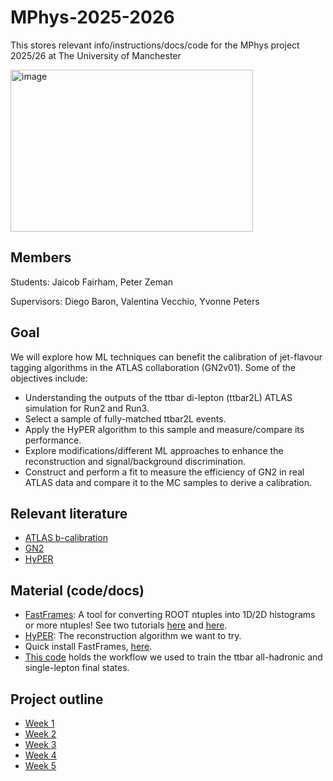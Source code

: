 # MPhys-2025-2026
This stores relevant info/instructions/docs/code for the MPhys project 2025/26 at The University of Manchester

<img width="388" height="259" alt="image" src="https://cds.cern.ch/record/2299951/files/feynman_ttbar_emu.png" />

## Members
Students: Jaicob Fairham, Peter Zeman

Supervisors: Diego Baron, Valentina Vecchio, Yvonne Peters

## Goal
We will explore how ML techniques can benefit the calibration of jet-flavour tagging algorithms in the ATLAS collaboration (GN2v01). Some of the objectives include:
- Understanding the outputs of the ttbar di-lepton (ttbar2L) ATLAS simulation for Run2 and Run3.
- Select a sample of fully-matched ttbar2L events.
- Apply the HyPER algorithm to this sample and measure/compare its performance.
- Explore modifications/different ML approaches to enhance the reconstruction and signal/background discrimination.
- Construct and perform a fit to measure the efficiency of GN2 in real ATLAS data and compare it to the MC samples to derive a calibration.

## Relevant literature
- [ATLAS b-calibration](https://arxiv.org/abs/1907.05120)
- [GN2](https://arxiv.org/abs/2505.19689)
- [HyPER](https://arxiv.org/abs/2402.10149)


## Material (code/docs)

- [FastFrames](https://atlas-project-topreconstruction.web.cern.ch/fastframesdocumentation/latest/): A tool for converting ROOT ntuples into 1D/2D histograms or more ntuples! See two tutorials [here](https://atlas-project-topreconstruction.web.cern.ch/fastframesdocumentation/latest/tutorial/) and [here](https://atlas-project-topreconstruction.web.cern.ch/fastframesdocumentation/latest/eventtutorials/topws2025/Tutorial/).
- [HyPER](https://github.com/tzuhanchang/HyPER/tree/main): The reconstruction algorithm we want to try.
- Quick install FastFrames, [here](https://gitlab.cern.ch/dbaronmo/fastfastframessetup).
- [This code](https://gitlab.cern.ch/dbaronmo/atlastohyper) holds the workflow we used to train the ttbar all-hadronic and single-lepton final states.

## Project outline

- [Week 1](Week1.md)
- [Week 2](Week2.md)
- [Week 3](Week3.md)
- [Week 4](Week4.md)
- [Week 5](Week5.md)

